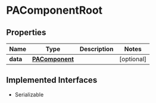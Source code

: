 

# PAComponentRoot


## Properties

Name | Type | Description | Notes
------------ | ------------- | ------------- | -------------
**data** | [**PAComponent**](PAComponent.md) |  |  [optional]


## Implemented Interfaces

* Serializable


